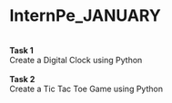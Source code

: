 # InternPe_JANUARY
<br>
<b>Task 1</b>
<br>
Create a Digital Clock using Python
<br>
<br>
<b>Task 2</b>
<br>
Create a Tic Tac Toe Game using Python
